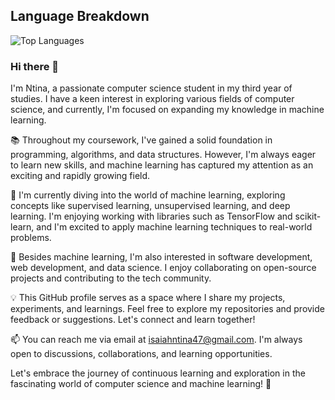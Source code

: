 ## Language Breakdown
![Top Languages](https://github-readme-stats.vercel.app/api/top-langs/?username=Intina47&layout=compact&hide=html)
### Hi there 👋
I'm Ntina, a passionate computer science student in my third year of studies. I have a keen interest in exploring various fields of computer science, and currently, I'm focused on expanding my knowledge in machine learning.

📚 Throughout my coursework, I've gained a solid foundation in programming, algorithms, and data structures. However, I'm always eager to learn new skills, and machine learning has captured my attention as an exciting and rapidly growing field.

🤖 I'm currently diving into the world of machine learning, exploring concepts like supervised learning, unsupervised learning, and deep learning. I'm enjoying working with libraries such as TensorFlow and scikit-learn, and I'm excited to apply machine learning techniques to real-world problems.

🌱 Besides machine learning, I'm also interested in software development, web development, and data science. I enjoy collaborating on open-source projects and contributing to the tech community.

💡 This GitHub profile serves as a space where I share my projects, experiments, and learnings. Feel free to explore my repositories and provide feedback or suggestions. Let's connect and learn together!

📫 You can reach me via email at isaiahntina47@gmail.com. I'm always open to discussions, collaborations, and learning opportunities.

Let's embrace the journey of continuous learning and exploration in the fascinating world of computer science and machine learning! 🚀


<!--
**Intina47/Intina47** is a ✨ _special_ ✨ repository because its `README.md` (this file) appears on your GitHub profile.

Here are some ideas to get you started:

- 🔭 I’m currently working on ...
- 🌱 I’m currently learning ...
- 👯 I’m looking to collaborate on ...
- 🤔 I’m looking for help with ...
- 💬 Ask me about ...
- 📫 How to reach me: ...
- 😄 Pronouns: ...
- ⚡ Fun fact: ...
-->
